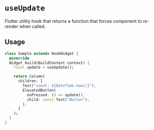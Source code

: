 # `useUpdate`

Flutter utility hook that returns a function that forces component to re-render when called.

## Usage

```dart
class Sample extends HookWidget {
  @override
  Widget build(BuildContext context) {
    final update = useUpdate();

    return Column(
      children: [
        Text("count: ${DateTime.now()}"),
        ElevatedButton(
          onPressed: () => update(),
          child: const Text("Button"),
        ),
      ]
    );
  }
}
```
